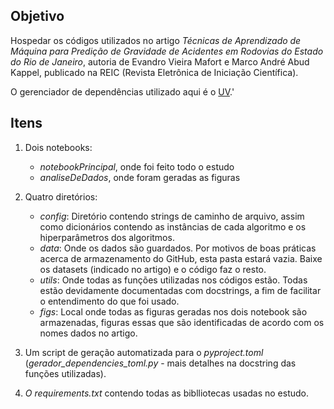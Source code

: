 ## Objetivo

Hospedar os códigos utilizados no artigo *Técnicas de Aprendizado de Máquina para Predição de Gravidade de Acidentes em Rodovias do Estado do Rio de Janeiro*, autoria de Evandro Vieira Mafort e Marco André Abud Kappel, publicado na REIC (Revista Eletrônica de Iniciação Científica).

O gerenciador de dependências utilizado aqui é o [UV](https://github.com/astral-sh/uv).'

## Itens

1. Dois notebooks:
   - *notebookPrincipal*, onde foi feito todo o estudo
   - *analiseDeDados*, onde foram geradas as figuras

2. Quatro diretórios:
   - *config*: Diretório contendo strings de caminho de arquivo, assim como dicionários contendo as instâncias de cada algoritmo e os hiperparâmetros dos algoritmos.
   - *data*: Onde os dados são guardados. Por motivos de boas práticas acerca de armazenamento do GitHub, esta pasta estará vazia. Baixe os datasets (indicado no artigo) e o código faz o resto.
   - *utils*: Onde todas as funções utilizadas nos códigos estão. Todas estão devidamente documentadas com docstrings, a fim de facilitar o entendimento do que foi usado.
   - *figs*: Local onde todas as figuras geradas nos dois notebook são armazenadas, figuras essas que são identificadas de acordo com os nomes dados no artigo.
   
3. Um script de geração automatizada para o *pyproject.toml* (*gerador_dependencies_toml.py* - mais detalhes na docstring das funções utilizadas).

4. *O requirements.txt* contendo todas as biblliotecas usadas  no estudo.
